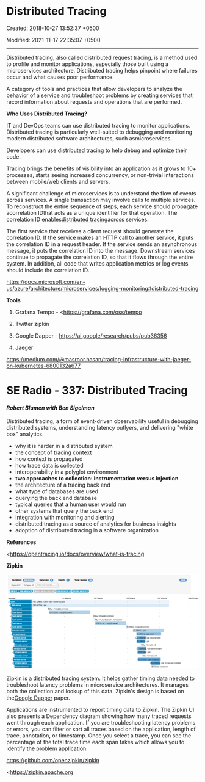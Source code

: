 # Distributed Tracing

Created: 2018-10-27 13:52:37 +0500

Modified: 2021-11-17 22:35:07 +0500

---

Distributed tracing, also called distributed request tracing, is a method used to profile and monitor applications, especially those built using a microservices architecture. Distributed tracing helps pinpoint where failures occur and what causes poor performance.



A category of tools and practices that allow developers to analyze the behavior of a service and troubleshoot problems by creating services that record information about requests and operations that are performed.



**Who Uses Distributed Tracing?**

IT and DevOps teams can use distributed tracing to monitor applications. Distributed tracing is particularly well-suited to debugging and monitoring modern distributed software architectures, such asmicroservices.



Developers can use distributed tracing to help debug and optimize their code.



Tracing brings the benefits of visibility into an application as it grows to 10+ processes, starts seeing increased concurrency, or non-trivial interactions between mobile/web clients and servers.



A significant challenge of microservices is to understand the flow of events across services. A single transaction may involve calls to multiple services. To reconstruct the entire sequence of steps, each service should propagate acorrelation IDthat acts as a unique identifier for that operation. The correlation ID enables[distributed tracing](https://microservices.io/patterns/observability/distributed-tracing.html)across services.



The first service that receives a client request should generate the correlation ID. If the service makes an HTTP call to another service, it puts the correlation ID in a request header. If the service sends an asynchronous message, it puts the correlation ID into the message. Downstream services continue to propagate the correlation ID, so that it flows through the entire system. In addition, all code that writes application metrics or log events should include the correlation ID.



<https://docs.microsoft.com/en-us/azure/architecture/microservices/logging-monitoring#distributed-tracing>



**Tools**

1.  Grafana Tempo - <https://grafana.com/oss/tempo

2.  Twitter zipkin

3.  Google Dapper - <https://ai.google/research/pubs/pub36356>

4.  Jaeger

<https://medium.com/@masroor.hasan/tracing-infrastructure-with-jaeger-on-kubernetes-6800132a677>



# SE Radio - 337: Distributed Tracing

#### *Robert Blumen with Ben Sigelman*

Distributed tracing, a form of event-driven observability useful in debugging distributed systems, understanding latency outlyers, and delivering "white box" analytics.
-   why it is harder in a distributed system
-   the concept of tracing context
-   how context is propagated
-   how trace data is collected
-   interoperability in a polyglot environment
-   **two approaches to collection: instrumentation versus injection**
-   the architecture of a tracing back end
-   what type of databases are used
-   querying the back end database
-   typical queries that a human user would run
-   other systems that query the back end
-   integration with monitoring and alerting
-   distributed tracing as a source of analytics for business insights
-   adoption of distributed tracing in a software organization



**References**

<https://opentracing.io/docs/overview/what-is-tracing



**Zipkin**

![Web interface screenshot](../../media/DevOps-DevOps-Distributed-Tracing-image1.png)

Zipkin is a distributed tracing system. It helps gather timing data needed to troubleshoot latency problems in microservice architectures. It manages both the collection and lookup of this data. Zipkin's design is based on the[Google Dapper](http://research.google.com/pubs/pub36356.html) paper.



Applications are instrumented to report timing data to Zipkin. The Zipkin UI also presents a Dependency diagram showing how many traced requests went through each application. If you are troubleshooting latency problems or errors, you can filter or sort all traces based on the application, length of trace, annotation, or timestamp. Once you select a trace, you can see the percentage of the total trace time each span takes which allows you to identify the problem application.



<https://github.com/openzipkin/zipkin>

<https://zipkin.apache.org

